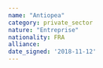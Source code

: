 ```yaml
---
name: "Antiopea"
category: private_sector
nature: "Entreprise"
nationality: FRA
alliance: 
date_signed: '2018-11-12'
---
```

    